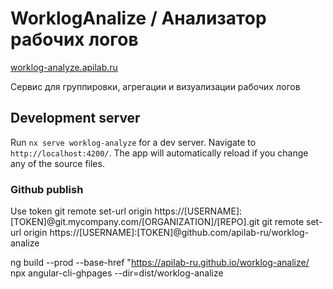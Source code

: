 # WorklogAnalize / Анализатор рабочих логов
[worklog-analyze.apilab.ru](https://worklog-analyze.apilab.ru/)

Сервис для группировки, агрегации и визуализации рабочих логов

## Development server

Run `nx serve worklog-analyze` for a dev server. Navigate to `http://localhost:4200/`. The app will automatically reload if you change any of the source files.

### Github publish

Use token 
git remote set-url origin https://[USERNAME]:[TOKEN]@git.mycompany.com/[ORGANIZATION]/[REPO].git
git remote set-url origin https://[USERNAME]:[TOKEN]@github.com/apilab-ru/worklog-analize

ng build --prod --base-href "https://apilab-ru.github.io/worklog-analize/
npx angular-cli-ghpages --dir=dist/worklog-analize
